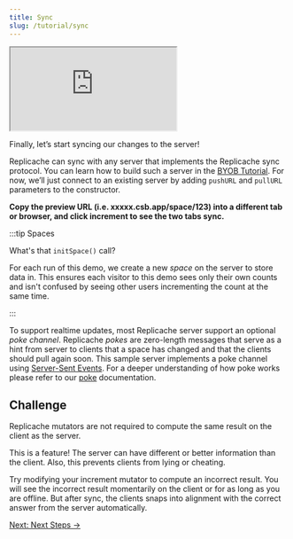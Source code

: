 ```yaml
---
title: Sync
slug: /tutorial/sync
---
```


   <iframe src="https://codesandbox.io/embed/replicache-sync-13-vj6jpn?autoresize=1&fontsize=12&hidenavigation=0&theme=light&codemirror=1&view=split"
     style={{'width':'100%','height':'350px', 'border':'1px solid rgb(222,221,221)', 'overflow':'hidden'}}
     title="constructing-replicache"
     allow="accelerometer; ambient-light-sensor; camera; encrypted-media; geolocation; gyroscope; hid; microphone; midi; payment; usb; vr; xr-spatial-tracking"
     sandbox="allow-forms allow-modals allow-popups allow-presentation allow-same-origin allow-scripts"
></iframe>

Finally, let’s start syncing our changes to the server!

Replicache can sync with any server that implements the Replicache sync protocol. You can learn how to build such a server in the [BYOB Tutorial](/byob/intro). For now, we’ll just connect to an existing server by adding `pushURL` and `pullURL` parameters to the constructor.

**Copy the preview URL (i.e. xxxxx.csb.app/space/123) into a different tab or browser, and click increment to see the two tabs sync.**

:::tip Spaces

What's that `initSpace()` call?

For each run of this demo, we create a new _space_ on the server to store data in. This ensures each visitor to this demo sees only their own counts and isn't confused by seeing other users incrementing the count at the same time.

:::

To support realtime updates, most Replicache server support an optional _poke channel_. Replicache _pokes_ are zero-length messages that serve as a hint from server to clients that a space has changed and that the clients should pull again soon. This sample server implements a poke channel using [Server-Sent Events](https://developer.mozilla.org/en-US/docs/Web/API/Server-sent_events/Using_server-sent_events). For a deeper understanding of how poke works please refer to our [poke](/byob/poke) documentation.

<h2>Challenge</h2>

Replicache mutators are not required to compute the same result on the client as the server.

This is a feature! The server can have different or better information than the client. Also, this prevents clients from lying or cheating.

Try modifying your increment mutator to compute an incorrect result. You will see the incorrect result momentarily on the client or for as long as you are offline. But after sync, the clients snaps into alignment with the correct answer from the server automatically.

<div style={{fontSize:"1.2em", fontWeight:"bold", marginTop:"3em"}}><a href="/tutorial/next-steps">Next: Next Steps &rarr;</a></div>
